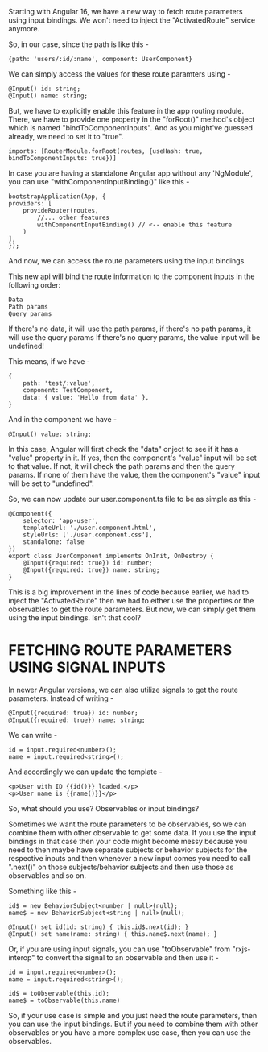 Starting with Angular 16, we have a new way to fetch route parameters using input bindings. We won't need to inject the "ActivatedRoute" service anymore.

So, in our case, since the path is like this - 

    {path: 'users/:id/:name', component: UserComponent}

We can simply access the values for these route paramters using -
    
    @Input() id: string;
    @Input() name: string;

But, we have to explicitly enable this feature in the app routing module. There, we have to provide one property in the "forRoot()" method's object which is named "bindToComponentInputs". And as you might've guessed already, we need to set it to "true".

    imports: [RouterModule.forRoot(routes, {useHash: true, bindToComponentInputs: true})]

In case you are having a standalone Angular app without any 'NgModule', you can use "withComponentInputBinding()" like this -

    bootstrapApplication(App, {
    providers: [
        provideRouter(routes, 
            //... other features
            withComponentInputBinding() // <-- enable this feature
        )
    ],
    });

And now, we can access the route parameters using the input bindings.

This new api will bind the route information to the component inputs in the following order:

    Data 
    Path params
    Query params

If there's no data, it will use the path params, if there's no path params, it will use the query params If there's no query params, the value input will be undefined!

This means, if we have -

    {
        path: 'test/:value',
        component: TestComponent,
        data: { value: 'Hello from data' },
    }

And in the component we have -

    @Input() value: string;

In this case, Angular will first check the "data" onject to see if it has a "value" property in it. If yes, then the component's "value" input will be set to that value. If not, it will check the path params and then the query params. If none of them have the value, then the component's "value" input will be set to "undefined".

So, we can now update our user.component.ts file to be as simple as this -

    @Component({
        selector: 'app-user',
        templateUrl: './user.component.html',
        styleUrls: ['./user.component.css'],
        standalone: false
    })
    export class UserComponent implements OnInit, OnDestroy {
        @Input({required: true}) id: number;
        @Input({required: true}) name: string;
    }

This is a big improvement in the lines of code because earlier, we had to inject the "ActivatedRoute" then we had to either use the properties or the observables to get the route parameters. But now, we can simply get them using the input bindings. Isn't that cool?

# FETCHING ROUTE PARAMETERS USING SIGNAL INPUTS

In newer Angular versions, we can also utilize signals to get the route parameters. Instead of writing -

    @Input({required: true}) id: number;
    @Input({required: true}) name: string;

We can write -

    id = input.required<number>();
    name = input.required<string>();

And accordingly we can update the template -
    
    <p>User with ID {{id()}} loaded.</p>
    <p>User name is {{name()}}</p>

So, what should you use? Observables or input bindings?

Sometimes we want the route parameters to be observables, so we can combine them with other observable to get some data. If you use the input bindings in that case then your code might become messy because you need to then maybe have separate subjects or behavior subjects for the respective inputs and then whenever a new input comes you need to call ".next()" on those subjects/behavior subjects and then use those as observables and so on.

Something like this -

    id$ = new BehaviorSubject<number | null>(null);
    name$ = new BehaviorSubject<string | null>(null);

    @Input() set id(id: string) { this.id$.next(id); }
    @Input() set name(name: string) { this.name$.next(name); }

Or, if you are using input signals, you can use "toObservable" from "rxjs-interop" to convert the signal to an observable and then use it -

    id = input.required<number>();
    name = input.required<string>();

    id$ = toObservable(this.id);
    name$ = toObservable(this.name)

So, if your use case is simple and you just need the route parameters, then you can use the input bindings. But if you need to combine them with other observables or you have a more complex use case, then you can use the observables.


